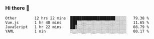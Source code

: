 ### Hi there 👋

<!--
**Hundeklemmen/Hundeklemmen** is a ✨ _special_ ✨ repository because its `README.md` (this file) appears on your GitHub profile.

Here are some ideas to get you started:

- 🔭 I’m currently working on ...
- 🌱 I’m currently learning ...
- 👯 I’m looking to collaborate on ...
- 🤔 I’m looking for help with ...
- 💬 Ask me about ...
- 📫 How to reach me: ...
- 😄 Pronouns: ...
- ⚡ Fun fact: ...
-->
<!--START_SECTION:waka-->
```text
Other        12 hrs 22 mins  ████████████████████░░░░░   79.38 % 
Vue.js       1 hr 48 mins    ███░░░░░░░░░░░░░░░░░░░░░░   11.65 % 
JavaScript   1 hr 22 mins    ██▒░░░░░░░░░░░░░░░░░░░░░░   08.79 % 
YAML         1 min           ░░░░░░░░░░░░░░░░░░░░░░░░░   00.17 % 
```
<!--END_SECTION:waka-->
